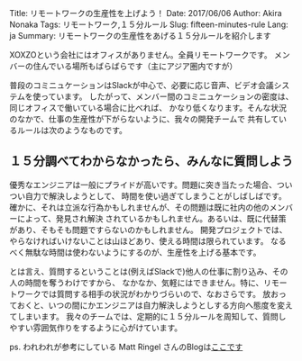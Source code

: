 Title: リモートワークの生産性を上げよう！
Date: 2017/06/06
Author: Akira Nonaka
Tags: リモートワーク,１５分ルール
Slug: fifteen-minutes-rule
Lang: ja
Summary: リモートワークの生産性をあげる１５分ルールを紹介します

XOXZOという会社にはオフィスがありません。全員リモートワークです。
メンバーの住んでいる場所もばらばらです（主にアジア圏内ですが）

普段のコミニュケーションはSlackが中心で、必要に応じ音声、ビデオ会議システムを使っています。
したがって、メンバー間のコミニュケーションの密度は、同じオフィスで働いている場合に比べれば、
かなり低くなります。そんな状況のなかで、仕事の生産性が下がらないように、我々の開発チームで
共有しているルールは次のようなものです。

## １５分調べてわからなかったら、みんなに質問しよう

優秀なエンジニアは一般にプライドが高いです。問題に突き当たった場合、ついつい自力で解決しようとして、
時間を使い過ぎてしまうことがしばしばです。
確かに、それは立派な行為かもしれませんが、その問題は既に社内の他のメンバーによって、発見され解決
されているかもしれません。あるいは、既に代替策があり、そもそも問題ですらないのかもしれません。
開発プロジェクトでは、やらなければいけないことは山ほどあり、使える時間は限られています。
なるべく無駄な時間は使わないようにするのが、生産性を上げる基本です。

とは言え、質問するということは(例えばSlackで)他人の仕事に割り込み、その人の時間を奪うわけですから、
なかなか、気軽にはできません。特に、リモートワークでは質問する相手の状況がわかりづらいので、なおさらです。
放おっておくと、いつの間にかエンジニアは自力解決しようとしする方向へ態度を変えてしまいます。
我々のチームでは、定期的に１５分ルールを周知して、質問しやすい雰囲気作りをするように心がけています。

ps.
われわれが参考にしている Matt Ringel さんのBlogは[ここです](https://blogs.akamai.com/2013/10/you-must-try-and-then-you-must-ask.html)

